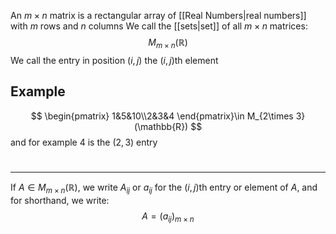 An $m\times n$ matrix is a rectangular array of [[Real Numbers|real numbers]] with $m$ rows and $n$ columns
We call the [[sets|set]] of all $m\times n$ matrices:
$$
M_{m\times n}(\mathbb{R})
$$
We call the entry in position $(i,j)$ the $(i,j)$th element
## Example
$$
\begin{pmatrix}
1&5&10\\2&3&4
\end{pmatrix}\in M_{2\times 3}(\mathbb{R})
$$
and for example $4$ is the $(2,3)$ entry
# 
___
If $A\in M_{m\times n}(\mathbb{R})$, we write $A_{ij}$ or $a_{ij}$ for the $(i,j)$th entry or element of $A$, and for shorthand, we write:
$$
A=(a_{ij})_{m\times n}
$$
